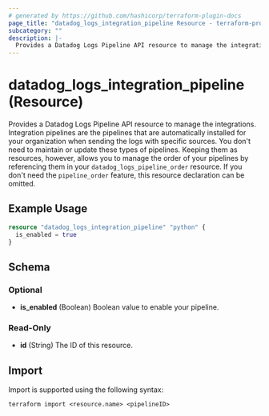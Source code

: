 ```yaml
---
# generated by https://github.com/hashicorp/terraform-plugin-docs
page_title: "datadog_logs_integration_pipeline Resource - terraform-provider-datadog"
subcategory: ""
description: |-
  Provides a Datadog Logs Pipeline API resource to manage the integrations. Integration pipelines are the pipelines that are automatically installed for your organization when sending the logs with specific sources. You don't need to maintain or update these types of pipelines. Keeping them as resources, however, allows you to manage the order of your pipelines by referencing them in your datadog_logs_pipeline_order resource. If you don't need the pipeline_order feature, this resource declaration can be omitted.
---
```


# datadog_logs_integration_pipeline (Resource)

Provides a Datadog Logs Pipeline API resource to manage the integrations. Integration pipelines are the pipelines that are automatically installed for your organization when sending the logs with specific sources. You don't need to maintain or update these types of pipelines. Keeping them as resources, however, allows you to manage the order of your pipelines by referencing them in your `datadog_logs_pipeline_order` resource. If you don't need the `pipeline_order` feature, this resource declaration can be omitted.

## Example Usage

```terraform
resource "datadog_logs_integration_pipeline" "python" {
  is_enabled = true
}
```

<!-- schema generated by tfplugindocs -->
## Schema

### Optional

- **is_enabled** (Boolean) Boolean value to enable your pipeline.

### Read-Only

- **id** (String) The ID of this resource.

## Import

Import is supported using the following syntax:

```shell
terraform import <resource.name> <pipelineID>
```
